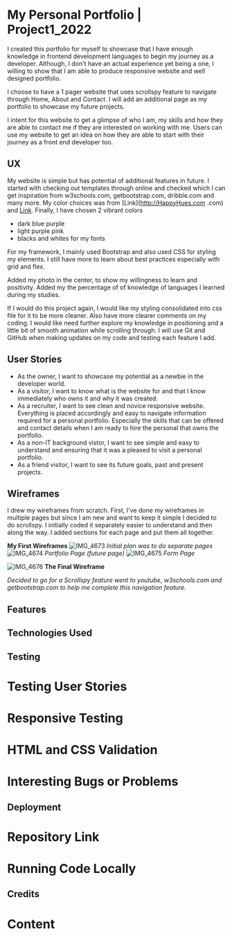 # My Personal Portfolio | Project1_2022

I created this portfolio for myself to showcase that I have enough knowledge in frontend development languages to begin my journey as a developer.
Although, I don't have an actual experience yet being a one, I willing to show that I am able to produce responsive website and well designed portfolio.

I choose to have a 1 pager website that uses scrollspy feature to navigate through Home, About and Contact. I will add an additional page as my portfolio to showcase my future projects.

I intent for this website to get a glimpse of who I am, my skills and how they are able to contact me if they are interested on working with me.
Users can use my website to get an idea on how they are able to start with their journey as a front end developer too.

## UX

My website is simple but has potential of additional features in future. I started with checking out templates through online and checked which I can get inspiration from w3schools.com, getbootstrap.com, dribble.com and many more.
My color choices was from [Link](http://HappyHues.com .com)	and [Link](http://coolors.com). Finally, I have chosen 2 vibrant colors

* dark blue purple
* light purple pink
* blacks and whites for my fonts

For my framework, I mainly used Bootstrap and also used CSS for styling my elements. 
I still have more to learn about best practices especially with grid and flex. 

Added my photo in the center, to show my willingness to learn and positivity.
Added my the percentage of of knowledge of languages I learned during my studies.

If I would do this project again, I would like my styling consolidated into css file for it to be more cleaner. Also have more clearer comments on my coding.
I would like need further explore my knowledge in positioning and a little bit of smooth animation while scrolling through.
I will use Git and GitHub when making updates on my code and testing each feature I add.

## User Stories

* As the owner, I want to showcase my potential as a newbie in the developer world.
* As a visitor, I want to know what is the website for and that I know immediately who owns it and why it was created.
* As a recruiter, I want to see clean and novice responsive website. Everything is placed accordingly and easy to navigate information required for a personal portfolio. Especially the skills that can be offered and contact details when I am ready to hire the personal that owns the portfolio.
* As a non-IT background vistor, I want to see simple and easy to understand and ensuring that it was a pleased to visit a personal portfolio.
* As a friend visitor, I want to see its future goals, past and present projects.


## Wireframes

I drew my wireframes from scratch. First, I've done my wireframes in multiple pages but since I am new and want to keep it simple I decided to do scrollspy. I initially coded it separately easier to understand and then along the way. I added sections for each page and put them all together.

**My First Wireframes**
![IMG_4673](https://user-images.githubusercontent.com/113093370/211264968-1209924e-59c4-4623-8186-c6b7db03960d.jpeg)
*Initial plan was to do separate pages*
![IMG_4674](https://user-images.githubusercontent.com/113093370/211265013-69e30982-e1f1-4791-b74e-e976ff8e41be.jpeg)
*Portfolio Page (future page)*
![IMG_4675](https://user-images.githubusercontent.com/113093370/211265034-895c0202-5caf-4f05-88d1-e653ba86b3a1.jpg)
*Form Page*

![IMG_4676](https://user-images.githubusercontent.com/113093370/211265067-d96791a9-320d-462a-b2e6-7d6a1a6aa6ef.jpg)
**The Final Wireframe**

*Decided to go for a Scrollspy feature went to youtube, w3schools.com and getbootstrap.com to help me complete this navigation feature.*

## Features

## Technologies Used

## Testing 
# Testing User Stories

# Responsive Testing

# HTML and CSS Validation

# Interesting Bugs or Problems

## Deployment

# Repository Link

# Running Code Locally

## Credits
# Content

